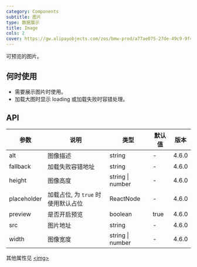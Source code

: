 ```yaml
---
category: Components
subtitle: 图片
type: 数据展示
title: Image
cols: 2
cover: https://gw.alipayobjects.com/zos/bmw-prod/a77ae075-27de-49c9-9f44-a505f2be07fa.svg
---
```


可预览的图片。

## 何时使用

- 需要展示图片时使用。
- 加载大图时显示 loading 或加载失败时容错处理。

## API

| 参数        | 说明                               | 类型             | 默认值 | 版本  |
| ----------- | ---------------------------------- | ---------------- | ------ | ----- |
| alt         | 图像描述                           | string           | -      | 4.6.0 |
| fallback    | 加载失败容错地址                   | string           | -      | 4.6.0 |
| height      | 图像高度                           | string \| number | -      | 4.6.0 |
| placeholder | 加载占位, 为 `true` 时使用默认占位 | ReactNode        | -      | 4.6.0 |
| preview     | 是否开启预览                       | boolean          | true   | 4.6.0 |
| src         | 图片地址                           | string           | -      | 4.6.0 |
| width       | 图像宽度                           | string \| number | -      | 4.6.0 |

其他属性见 [<img\>](https://developer.mozilla.org/en-US/docs/Web/HTML/Element/img#Attributes)
